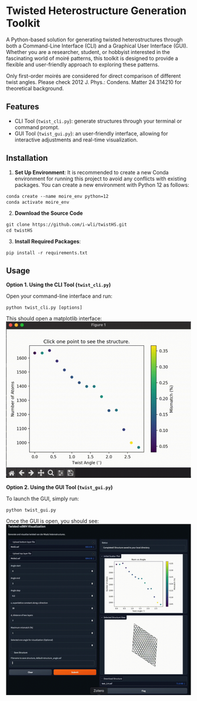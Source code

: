 # Twisted Heterostructure Generation Toolkit
A Python-based solution for generating twisted heterostructures through both a Command-Line Interface (CLI) and a Graphical User Interface (GUI). Whether you are a researcher, student, or hobbyist interested in the fascinating world of moiré patterns, this toolkit is designed to provide a flexible and user-friendly approach to exploring these patterns.

Only first-order moirés are considered for direct comparison of different twist angles. Please check 2012 J. Phys.: Condens. Matter 24 314210 for theoretical background.

## Features

- CLI Tool (`twist_cli.py`): generate structures through your terminal or command prompt.
- GUI Tool (`twist_gui.py`): an user-friendly interface, allowing for interactive adjustments and real-time visualization.


## Installation

1. **Set Up Environment**:
It is recommended to create a new Conda environment for running this project to avoid any conflicts with existing packages. You can create a new environment with Python 12 as follows:
```
conda create --name moire_env python=12
conda activate moire_env
```
2. **Download the Source Code**
```
git clone https://github.com/i-wli/twistHS.git
cd twistHS
```

3. **Install Required Packages**:
```
pip install -r requirements.txt
```

## Usage

**Option 1. Using the CLI Tool (`twist_cli.py`)**

Open your command-line interface and run:
```
python twist_cli.py [options]
```
This should open a matplotlib interface:
![image](https://github.com/i-wli/twistHS/blob/main/docs/cli.gif)


**Option 2. Using the GUI Tool (`twist_gui.py`)**

To launch the GUI, simply run:
```
python twist_gui.py
```

Once the GUI is open, you should see:
![image](https://github.com/i-wli/twistHS/blob/main/docs/gui.gif)
